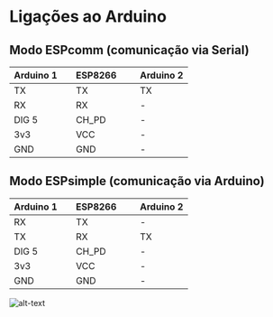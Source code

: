 # Ligações ao Arduino
## Modo ESPcomm (comunicação via Serial)
| Arduino 1     | ESP8266       | Arduino 2  |
| ------------- | ------------- | ---------- |
| TX            | TX            | TX         |
| RX            | RX            | -          |
| DIG 5         | CH_PD         | -          |
| 3v3           | VCC           | -          |
| GND           | GND           | -          |

## Modo ESPsimple (comunicação via Arduino)
| Arduino 1     | ESP8266       | Arduino 2  |
| ------------- | ------------- | ---------- |
| RX            | TX            | -          |
| TX            | RX            | TX         |
| DIG 5         | CH_PD         | -          |
| 3v3           | VCC           | -          |
| GND           | GND           | -          |


![alt-text](http://blog.filipeflop.com/wp-content/uploads/2015/06/ESP8266-Pinos.png)
